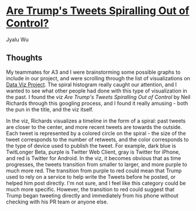 [Are Trump's Tweets Spiralling Out of Control?](https://public.tableau.com/profile/neil.richards#!/vizhome/trump_5/Dashboard1)
===
Jyalu Wu

Thoughts
---

My teammates for A3 and I were brainstorming some possible graphs to include in our project, and were scrolling through the list of visualizations on [Data Viz Project](https://datavizproject.com/#). The spiral histogram really caught our attention, and I wanted to see what other people had done with this type of visualization in the past. I found the viz *Are Trump's Tweets Spiralling Out of Control* by Neil Richards through this googling process, and I found it really amusing - both the pun in the title, and the viz itself.

In the viz, Richards visualizes a timeline in the form of a spiral: past tweets are closer to the center, and more recent tweets are towards the outside. Each tweet is represented by a colored circle on the spiral - the size of the tweet corresponds to the number of retweets, and the color corresponds to the type of device used to publish the tweet. For example, dark blue is TwitLonger Beta, purple is Twitter Web Client, gray is Twitter for iPhone, and red is Twitter for Android. In the viz, it becomes obvious that as time progresses, the tweets transition from smaller to larger, and more purple to much more red. The transition from purple to red could mean that Trump used to rely on a service to help write the Tweets before he posted, or helped him post directly. I'm not sure, and I feel like this category could be much more specific. However, the transition to red could suggest that Trump began tweeting directly and immediately from his phone without checking with his PR team or anyone else. 